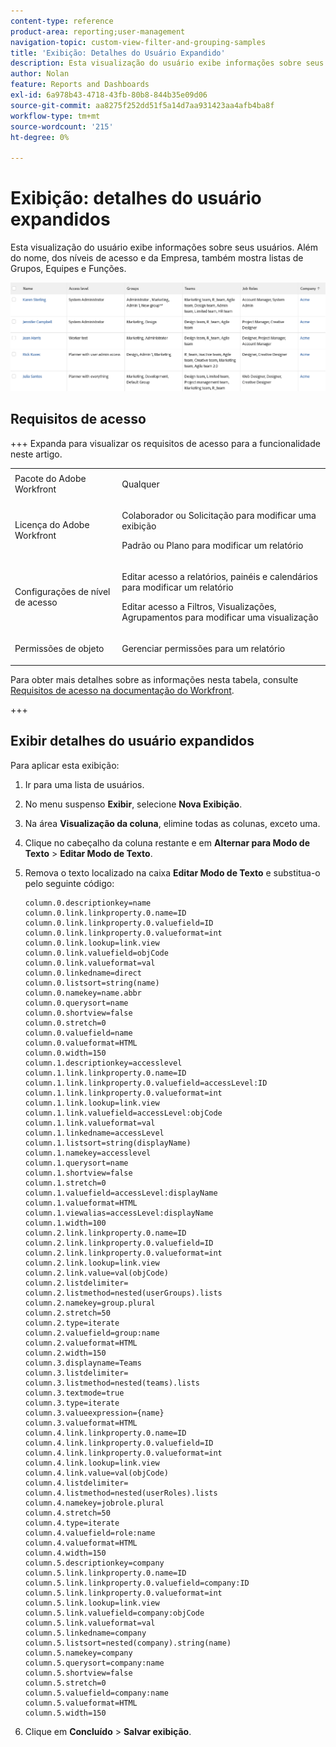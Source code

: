 ```yaml
---
content-type: reference
product-area: reporting;user-management
navigation-topic: custom-view-filter-and-grouping-samples
title: 'Exibição: Detalhes do Usuário Expandido'
description: Esta visualização do usuário exibe informações sobre seus usuários. Além do nome, dos níveis de acesso e da Empresa, também mostra listas de Grupos, Equipes e Funções.
author: Nolan
feature: Reports and Dashboards
exl-id: 6a978b43-4718-43fb-80b8-844b35e09d06
source-git-commit: aa8275f252dd51f5a14d7aa931423aa4afb4ba8f
workflow-type: tm+mt
source-wordcount: '215'
ht-degree: 0%

---
```


# Exibição: detalhes do usuário expandidos

<!--Audited: 11/2024-->

Esta visualização do usuário exibe informações sobre seus usuários. Além do nome, dos níveis de acesso e da Empresa, também mostra listas de Grupos, Equipes e Funções.

![expand_user_view.png](assets/expanded-user-view-350x75.png)

## Requisitos de acesso

+++ Expanda para visualizar os requisitos de acesso para a funcionalidade neste artigo.

<table style="table-layout:auto"> 
 <col> 
 <col> 
 <tbody> 
  <tr> 
   <td role="rowheader">Pacote do Adobe Workfront</td> 
   <td> <p>Qualquer</p> </td> 
  </tr> 
  <tr> 
   <td role="rowheader">Licença do Adobe Workfront</td> 
   <td> 
   <p>Colaborador ou Solicitação para modificar uma exibição </p>
   <p>Padrão ou Plano para modificar um relatório</p>
  </tr> 
  <tr> 
   <td role="rowheader">Configurações de nível de acesso</td> 
   <td> <p>Editar acesso a relatórios, painéis e calendários para modificar um relatório</p> <p>Editar acesso a Filtros, Visualizações, Agrupamentos para modificar uma visualização</p> </td> 
  </tr> 
  <tr> 
   <td role="rowheader">Permissões de objeto</td> 
   <td> <p>Gerenciar permissões para um relatório</p>  </td> 
  </tr> 
 </tbody> 
</table>

Para obter mais detalhes sobre as informações nesta tabela, consulte [Requisitos de acesso na documentação do Workfront](/help/quicksilver/administration-and-setup/add-users/access-levels-and-object-permissions/access-level-requirements-in-documentation.md).

+++

## Exibir detalhes do usuário expandidos

Para aplicar esta exibição:

1. Ir para uma lista de usuários.
1. No menu suspenso **Exibir**, selecione **Nova Exibição**.

1. Na área **Visualização da coluna**, elimine todas as colunas, exceto uma.
1. Clique no cabeçalho da coluna restante e em **Alternar para Modo de Texto** > **Editar Modo de Texto**.
1. Remova o texto localizado na caixa **Editar Modo de Texto** e substitua-o pelo seguinte código:

   ```
   column.0.descriptionkey=name 
   column.0.link.linkproperty.0.name=ID
   column.0.link.linkproperty.0.valuefield=ID
   column.0.link.linkproperty.0.valueformat=int
   column.0.link.lookup=link.view
   column.0.link.valuefield=objCode
   column.0.link.valueformat=val
   column.0.linkedname=direct
   column.0.listsort=string(name)
   column.0.namekey=name.abbr
   column.0.querysort=name
   column.0.shortview=false
   column.0.stretch=0
   column.0.valuefield=name
   column.0.valueformat=HTML
   column.0.width=150
   column.1.descriptionkey=accesslevel
   column.1.link.linkproperty.0.name=ID
   column.1.link.linkproperty.0.valuefield=accessLevel:ID
   column.1.link.linkproperty.0.valueformat=int
   column.1.link.lookup=link.view
   column.1.link.valuefield=accessLevel:objCode
   column.1.link.valueformat=val
   column.1.linkedname=accessLevel
   column.1.listsort=string(displayName)
   column.1.namekey=accesslevel
   column.1.querysort=name
   column.1.shortview=false
   column.1.stretch=0
   column.1.valuefield=accessLevel:displayName
   column.1.valueformat=HTML
   column.1.viewalias=accessLevel:displayName
   column.1.width=100
   column.2.link.linkproperty.0.name=ID
   column.2.link.linkproperty.0.valuefield=ID
   column.2.link.linkproperty.0.valueformat=int
   column.2.link.lookup=link.view
   column.2.link.value=val(objCode)
   column.2.listdelimiter=
   column.2.listmethod=nested(userGroups).lists
   column.2.namekey=group.plural
   column.2.stretch=50
   column.2.type=iterate
   column.2.valuefield=group:name
   column.2.valueformat=HTML
   column.2.width=150
   column.3.displayname=Teams
   column.3.listdelimiter=
   column.3.listmethod=nested(teams).lists
   column.3.textmode=true
   column.3.type=iterate
   column.3.valueexpression={name}
   column.3.valueformat=HTML
   column.4.link.linkproperty.0.name=ID
   column.4.link.linkproperty.0.valuefield=ID
   column.4.link.linkproperty.0.valueformat=int
   column.4.link.lookup=link.view
   column.4.link.value=val(objCode)
   column.4.listdelimiter=
   column.4.listmethod=nested(userRoles).lists
   column.4.namekey=jobrole.plural
   column.4.stretch=50
   column.4.type=iterate
   column.4.valuefield=role:name
   column.4.valueformat=HTML
   column.4.width=150
   column.5.descriptionkey=company
   column.5.link.linkproperty.0.name=ID
   column.5.link.linkproperty.0.valuefield=company:ID
   column.5.link.linkproperty.0.valueformat=int
   column.5.link.lookup=link.view
   column.5.link.valuefield=company:objCode
   column.5.link.valueformat=val
   column.5.linkedname=company
   column.5.listsort=nested(company).string(name)
   column.5.namekey=company
   column.5.querysort=company:name
   column.5.shortview=false
   column.5.stretch=0
   column.5.valuefield=company:name
   column.5.valueformat=HTML
   column.5.width=150
   ```

1. Clique em **Concluído** > **Salvar exibição**.
